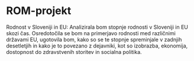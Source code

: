 # ROM-projekt

Rodnost v Sloveniji in EU: Analizirala bom stopnje rodnosti v Sloveniji in EU skozi čas. Osredotočila se bom na primerjavo rodnosti med različnimi državami EU, ugotovila bom, kako so se te stopnje spreminjale v zadnjih desetletjih in kako je to povezano z dejavniki, kot so izobrazba, ekonomija, dostopnost do zdravstvenih storitev in socialna politika.
